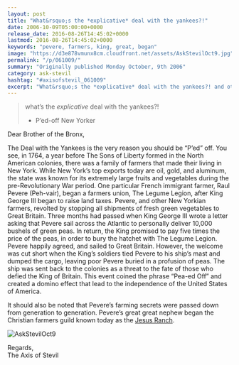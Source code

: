 ```yaml
---
layout: post
title: "What&rsquo;s the *explicative* deal with the yankees?!"
date: 2006-10-09T05:00:00+0000
release_date: 2016-08-26T14:45:02+0000
lastmod: 2016-08-26T14:45:02+0000
keywords: "pevere, farmers, king, great, began"
image: "https://d3e878vmunx8cm.cloudfront.net/assets/AskStevilOct9.jpg"
permalink: "/p/061009/"
summary: "Originally published Monday October, 9th 2006"
category: ask-stevil
hashtag: "#axisofstevil_061009"
excerpt: "What&rsquo;s the *explicative* deal with the yankees?! and other great questions from Monday October, 9th 2006"
---
```


[p01]: https://d3e878vmunx8cm.cloudfront.net/assets/AskStevilOct9.jpg "AskStevilOct9"
> what’s the *explicative* deal with the yankees?!  
> - P’ed-off New Yorker

Dear Brother of the Bronx,

The Deal with the Yankees is the very reason you should be “P’ed” off.  You see, in 1764, a year before The Sons of Liberty formed in the North American colonies, there was a family of farmers that made their living in New York.  While New York’s top exports today are oil, gold, and aluminum, the state was known for its extremely large fruits and vegetables during the pre-Revolutionary War period. One particular French immigrant farmer, Raul Pevere (Peh-vair), began a farmers union, The Legume Legion, after King George III began to raise land taxes.  Pevere, and other New Yorkian farmers, revolted by stopping all shipments of fresh green vegetables to Great Britain.  Three months had passed when King George III wrote a letter asking that Pevere sail across the Atlantic to personally deliver 10,000 bushels of green peas.  In return, the King promised to pay five times the price of the peas, in order to bury the hatchet with The Legume Legion.  Pevere happily agreed, and sailed to Great Britain.  However, the welcome was cut short when the King’s soldiers tied Pevere to his ship’s mast and dumped the cargo, leaving poor Pevere buried in a profusion of peas.  The ship was sent back to the colonies as a threat to the fate of those who defied the King of Britain.  This event coined the phrase “Pea-ed Off” and created a domino effect that lead to the independence of the United States of America.

It should also be noted that Pevere’s farming secrets were passed down from generation to generation.  Pevere’s great great nephew began the Christian farmers guild known today as the [Jesus Ranch](http://en.wikipedia.org/wiki/Jesus_Ranch "Jesus Ranch").

![AskStevilOct9][p01]

Regards,  
The Axis of Stevil
